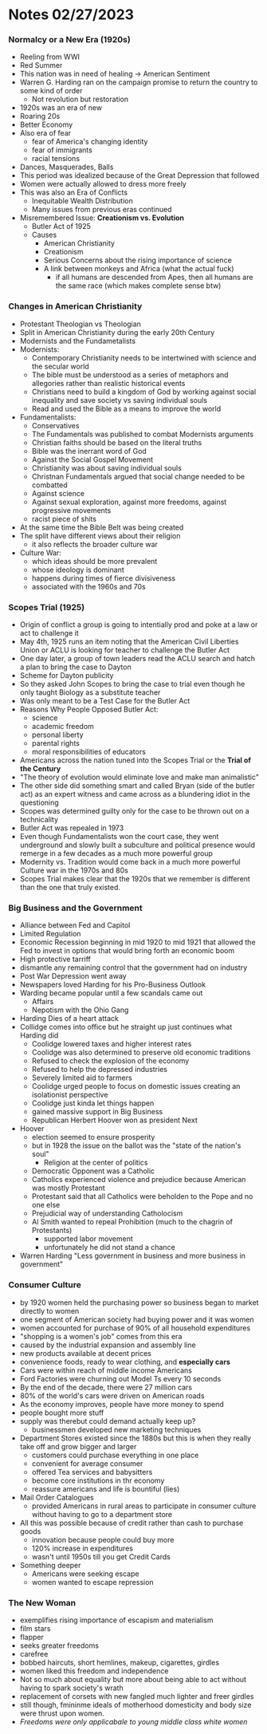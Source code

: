 <style type="text/css">
    important{
        color:red
    }

    name {
        color:blue
    }
</style>

# Notes 02/27/2023


### Normalcy or a New Era (1920s)
- Reeling from WWI
- Red Summer
- This nation was in need of healing -> American Sentiment
- Warren G. Harding ran on the campaign promise to return the country to some kind of order
  - Not revolution but restoration
- 1920s was an era of new
- Roaring 20s
- Better Economy
- Also era of fear
  - fear of America's changing identity
  - fear of immigrants
  - racial tensions
- Dances, Masquerades, Balls
- This period was idealized because of the Great Depression that followed
- Women were actually allowed to dress more freely
- This was also an Era of Conflicts
  - Inequitable Wealth Distribution
  - Many issues from previous eras continued
- Misremembered Issue: **Creationism vs. Evolution**
  - Butler Act of 1925
  - Causes
    - American Christianity
    - Creationism
    - Serious Concerns about the rising importance of science
    - A link between monkeys and Africa (what the actual fuck)
      - if all humans are descended from Apes, then all humans are the same race (which makes complete sense btw)
  
### Changes in American Christianity
- Protestant Theologian vs Theologian
- Split in American Christianity during the early 20th Century
- Modernists and the Fundametalists
- Modernists:
  - Contemporary Christianity needs to be intertwined with science and the secular world
  - The bible must be understood as a series of metaphors and allegories rather than realistic historical events
  - Christians need to build a kingdom of God by working against social inequality and save society vs saving individual souls
  - Read and used the Bible as a means to improve the world
- Fundamentalists:
  - Conservatives
  - The Fundamentals was published to combat Modernists arguments
  - Christian faiths should be based on the literal truths
  - Bible was the inerrant word of God
  - Against the Social Gospel Movement
  - Christianity was about saving individual souls
  - Christnan Fundamentals argued that social change needed to be combatted
  - Against science
  - Against sexual exploration, against more freedoms, against progressive movements
  - racist piece of shits
- At the same time the Bible Belt was being created
- The split have different views about their religion
  - it also reflects the broader culture war
- Culture War:
  - which ideas should be more prevalent
  - whose ideology is dominant
  - happens during times of fierce divisiveness
  - associated with the 1960s and 70s

### Scopes Trial (1925)
- Origin of conflict a group is going to intentially prod and poke at a law or act to challenge it
- May 4th, 1925 runs an item noting that the American Civil Liberties Union or ACLU is looking for teacher to challenge the Butler Act
- One day later, a group of town leaders read the ACLU search and hatch a plan to bring the case to Dayton
- Scheme for Dayton publicity
- So they asked John Scopes to bring the case to trial even though he only taught Biology as a substitute teacher
- Was only meant to be a Test Case for the Butler Act
- Reasons Why People Opposed Butler Act:
  - science
  - academic freedom
  - personal liberty
  - parental rights
  - moral responsibilities of educators
- Americans across the nation tuned into the Scopes Trial or the **Trial of the Century**
- "The theory of evolution would eliminate love and make man animalistic"
- The other side did something smart and called Bryan (side of the butler act) as an expert witness and came across as a blundering idiot in the questioning
- Scopes was determined guilty only for the case to be thrown out on a technicality
- Butler Act was repealed in 1973
- Even though Fundamentalists won the court case, they went underground and slowly built a subculture and political presence would remerge in a few decades as a much more powerful group
- Modernity vs. Tradition would come back in a much more powerful Culture war in the 1970s and 80s
- Scopes Trial makes clear that the 1920s that we remember is different than the one that truly existed.

### Big Business and the Government
- Alliance between Fed and Capitol
- Limited Regulation
- Economic Recession beginning in mid 1920 to mid 1921 that allowed the Fed to invest in options that would bring forth an economic boom
- High protective tarriff
- dismantle any remaining control that the government had on industry
- Post War Depression went away
- Newspapers loved Harding for his Pro-Business Outlook
- Warding became popular until a few scandals came out
  - Affairs
  - Nepotism with the Ohio Gang
- Harding Dies of a heart attack
- Collidge comes into office but he straight up just continues what Harding did
  - Coolidge lowered taxes and higher interest rates
  - Coolidge was also determined to preserve old economic traditions
  - Refused to check the explosion of the economy
  - Refused to help the depressed industries
  - Severely limited aid to farmers
  - Coolidge urged people to focus on domestic issues creating an isolationist perspective
  - Coolidge just kinda let things happen
  - gained massive support in Big Business
  - Republican Herbert Hoover won as president Next
- Hoover
  - election seemed to ensure prosperity
  - but in 1928 the issue on the ballot was the "state of the nation's soul"
    - Religion at the center of politics
  - Democratic Opponent was a Catholic
  - Catholics experienced violence and prejudice because American was mostly Protestant
  - Protestant said that all Catholics were beholden to the Pope and no one else
  - Prejudicial way of understanding Catholocism
  - Al Smith wanted to repeal Prohibition (much to the chagrin of Protestants)
    - supported labor movement
    - unfortunately he did not stand a chance
- Warren Harding "Less government in business and more business in government"

### Consumer Culture
- by 1920 women held the purchasing power so business began to market directly to women
- one segment of American society had buying power and it was women
- women accounted for purchase of 90% of all household expenditures
- "shopping is a women's job" comes from this era
- caused by the industrial expansion and assembly line
- new products available at decent prices
- convenience foods, ready to wear clothing, and **especially cars**
- Cars were within reach of middle income Americans
- Ford Factories were churning out Model Ts every 10 seconds
- By the end of the decade, there were 27 million cars
- 80% of the world's cars were driven on American roads
- As the economy improves, people have more money to spend
- people bought more stuff
- supply was therebut could demand actually keep up?
  - businessmen developed new marketing techniques
- Department Stores existed since the 1880s but this is when they really take off and grow bigger and larger
  - customers could purchase everything in one place
  - convenient for average consumer
  - offered Tea services and babysitters
  - become core institutions in thr economy
  - reassure americans and life is bountiful (lies)
- Mail Order Catalogues
  - provided Americans in rural areas to participate in consumer culture without having to go to a department store
- All this was possible because of credit rather than cash to purchase goods
  - innovation because people could buy more
  - 120% increase in expenditures
  - wasn't until 1950s till you get Credit Cards
- Something deeper
  - Americans were seeking escape
  - women wanted to escape repression

### The New Woman
- exemplifies rising importance of escapism and materialism
- film stars
- flapper
- seeks greater freedoms
- carefree
- bobbed haircuts, short hemlines, makeup, cigarettes, girdles
- women liked this freedom and independence
- Not so much about equality but more about being able to act without having to spark society's wrath
- replacement of corsets with new fangled much lighter and freer girdles
- still though, fmininme ideals of motherhood domesticity and body size were thrust upon women.
- *Freedoms were only applicabale to young middle class white women*